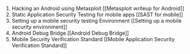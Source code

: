 1. Hacking an Android using Metasploit [[Metasploit writeup for Android]]
2. Static Application Security Testing for mobile apps [[SAST for mobile]]
3. Setting up a mobile security testing Environment [[Setting up a mobile security environment]]
4. Android Debug Bridge [[Android Debug Bridge]]
5. Mobile Security Verification Standard [[Mobile Application Security Verification Standard]]